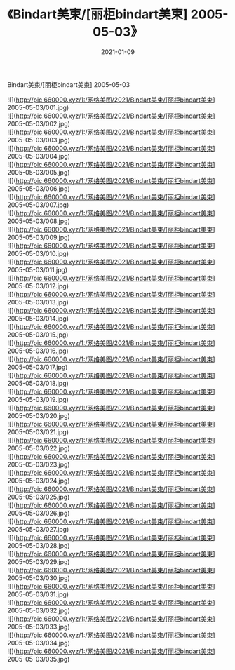 ﻿---
layout: post
title:  《Bindart美束/[丽柜bindart美束] 2005-05-03》
date:   2021-01-09
img: http://pic.660000.xyz/1:/网络美图/2021/Bindart美束/[丽柜bindart美束] 2005-05-03/000.jpg
categories: [美女, 清纯, 唯美]
---

Bindart美束/[丽柜bindart美束] 2005-05-03

 ![](http://pic.660000.xyz/1:/网络美图/2021/Bindart美束/[丽柜bindart美束] 2005-05-03/001.jpg) <br>![](http://pic.660000.xyz/1:/网络美图/2021/Bindart美束/[丽柜bindart美束] 2005-05-03/002.jpg) <br>![](http://pic.660000.xyz/1:/网络美图/2021/Bindart美束/[丽柜bindart美束] 2005-05-03/003.jpg) <br>![](http://pic.660000.xyz/1:/网络美图/2021/Bindart美束/[丽柜bindart美束] 2005-05-03/004.jpg) <br>![](http://pic.660000.xyz/1:/网络美图/2021/Bindart美束/[丽柜bindart美束] 2005-05-03/005.jpg) <br>![](http://pic.660000.xyz/1:/网络美图/2021/Bindart美束/[丽柜bindart美束] 2005-05-03/006.jpg) <br>![](http://pic.660000.xyz/1:/网络美图/2021/Bindart美束/[丽柜bindart美束] 2005-05-03/007.jpg) <br>![](http://pic.660000.xyz/1:/网络美图/2021/Bindart美束/[丽柜bindart美束] 2005-05-03/008.jpg) <br>![](http://pic.660000.xyz/1:/网络美图/2021/Bindart美束/[丽柜bindart美束] 2005-05-03/009.jpg) <br>![](http://pic.660000.xyz/1:/网络美图/2021/Bindart美束/[丽柜bindart美束] 2005-05-03/010.jpg) <br>![](http://pic.660000.xyz/1:/网络美图/2021/Bindart美束/[丽柜bindart美束] 2005-05-03/011.jpg) <br>![](http://pic.660000.xyz/1:/网络美图/2021/Bindart美束/[丽柜bindart美束] 2005-05-03/012.jpg) <br>![](http://pic.660000.xyz/1:/网络美图/2021/Bindart美束/[丽柜bindart美束] 2005-05-03/013.jpg) <br>![](http://pic.660000.xyz/1:/网络美图/2021/Bindart美束/[丽柜bindart美束] 2005-05-03/014.jpg) <br>![](http://pic.660000.xyz/1:/网络美图/2021/Bindart美束/[丽柜bindart美束] 2005-05-03/015.jpg) <br>![](http://pic.660000.xyz/1:/网络美图/2021/Bindart美束/[丽柜bindart美束] 2005-05-03/016.jpg) <br>![](http://pic.660000.xyz/1:/网络美图/2021/Bindart美束/[丽柜bindart美束] 2005-05-03/017.jpg) <br>![](http://pic.660000.xyz/1:/网络美图/2021/Bindart美束/[丽柜bindart美束] 2005-05-03/018.jpg) <br>![](http://pic.660000.xyz/1:/网络美图/2021/Bindart美束/[丽柜bindart美束] 2005-05-03/019.jpg) <br>![](http://pic.660000.xyz/1:/网络美图/2021/Bindart美束/[丽柜bindart美束] 2005-05-03/020.jpg) <br>![](http://pic.660000.xyz/1:/网络美图/2021/Bindart美束/[丽柜bindart美束] 2005-05-03/021.jpg) <br>![](http://pic.660000.xyz/1:/网络美图/2021/Bindart美束/[丽柜bindart美束] 2005-05-03/022.jpg) <br>![](http://pic.660000.xyz/1:/网络美图/2021/Bindart美束/[丽柜bindart美束] 2005-05-03/023.jpg) <br>![](http://pic.660000.xyz/1:/网络美图/2021/Bindart美束/[丽柜bindart美束] 2005-05-03/024.jpg) <br>![](http://pic.660000.xyz/1:/网络美图/2021/Bindart美束/[丽柜bindart美束] 2005-05-03/025.jpg) <br>![](http://pic.660000.xyz/1:/网络美图/2021/Bindart美束/[丽柜bindart美束] 2005-05-03/026.jpg) <br>![](http://pic.660000.xyz/1:/网络美图/2021/Bindart美束/[丽柜bindart美束] 2005-05-03/027.jpg) <br>![](http://pic.660000.xyz/1:/网络美图/2021/Bindart美束/[丽柜bindart美束] 2005-05-03/028.jpg) <br>![](http://pic.660000.xyz/1:/网络美图/2021/Bindart美束/[丽柜bindart美束] 2005-05-03/029.jpg) <br>![](http://pic.660000.xyz/1:/网络美图/2021/Bindart美束/[丽柜bindart美束] 2005-05-03/030.jpg) <br>![](http://pic.660000.xyz/1:/网络美图/2021/Bindart美束/[丽柜bindart美束] 2005-05-03/031.jpg) <br>![](http://pic.660000.xyz/1:/网络美图/2021/Bindart美束/[丽柜bindart美束] 2005-05-03/032.jpg) <br>![](http://pic.660000.xyz/1:/网络美图/2021/Bindart美束/[丽柜bindart美束] 2005-05-03/033.jpg) <br>![](http://pic.660000.xyz/1:/网络美图/2021/Bindart美束/[丽柜bindart美束] 2005-05-03/034.jpg) <br>![](http://pic.660000.xyz/1:/网络美图/2021/Bindart美束/[丽柜bindart美束] 2005-05-03/035.jpg) <br>